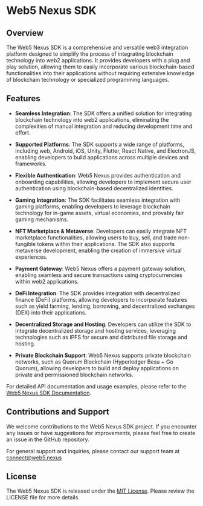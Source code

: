 # Web5 Nexus SDK

## Overview

The Web5 Nexus SDK is a comprehensive and versatile web3 integration platform designed to simplify the process of integrating blockchain technology into web2 applications. It provides developers with a plug and play solution, allowing them to easily incorporate various blockchain-based functionalities into their applications without requiring extensive knowledge of blockchain technology or specialized programming languages.

## Features

- **Seamless Integration**: The SDK offers a unified solution for integrating blockchain technology into web2 applications, eliminating the complexities of manual integration and reducing development time and effort.

- **Supported Platforms**: The SDK supports a wide range of platforms, including web, Android, iOS, Unity, Flutter, React Native, and ElectronJS, enabling developers to build applications across multiple devices and frameworks.

- **Flexible Authentication**: Web5 Nexus provides authentication and onboarding capabilities, allowing developers to implement secure user authentication using blockchain-based decentralized identities.

- **Gaming Integration**: The SDK facilitates seamless integration with gaming platforms, enabling developers to leverage blockchain technology for in-game assets, virtual economies, and provably fair gaming mechanisms.

- **NFT Marketplace & Metaverse**: Developers can easily integrate NFT marketplace functionalities, allowing users to buy, sell, and trade non-fungible tokens within their applications. The SDK also supports metaverse development, enabling the creation of immersive virtual experiences.

- **Payment Gateway**: Web5 Nexus offers a payment gateway solution, enabling seamless and secure transactions using cryptocurrencies within web2 applications.

- **DeFi Integration**: The SDK provides integration with decentralized finance (DeFi) platforms, allowing developers to incorporate features such as yield farming, lending, borrowing, and decentralized exchanges (DEX) into their applications.

- **Decentralized Storage and Hosting**: Developers can utilize the SDK to integrate decentralized storage and hosting services, leveraging technologies such as IPFS for secure and distributed file storage and hosting.

- **Private Blockchain Support**: Web5 Nexus supports private blockchain networks, such as Quorum Blockchain (Hyperledger Besu + Go Quorum), allowing developers to build and deploy applications on private and permissioned blockchain networks.

For detailed API documentation and usage examples, please refer to the [Web5 Nexus SDK Documentation](https://docs.web5.nexus).

## Contributions and Support

We welcome contributions to the Web5 Nexus SDK project. If you encounter any issues or have suggestions for improvements, please feel free to create an issue in the GitHub repository.

For general support and inquiries, please contact our support team at connect@web5.nexus

## License

The Web5 Nexus SDK is released under the [MIT License](https://opensource.org/licenses/MIT). Please review the LICENSE file for more details.
